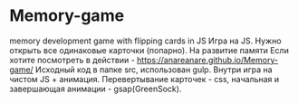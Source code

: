 # Memory-game
memory development game with flipping cards in JS
Игра на JS. Нужно открыть все одинаковые карточки (попарно).
На развитие памяти
Если хотите посмотреть в действии - https://anareanare.github.io/Memory-game/
Исходный код в папке src, использован gulp.
Внутри игра на чистом JS + анимация. Перевертывание карточек - css, начальная и завершающая анимации - gsap(GreenSock).
